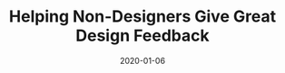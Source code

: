 ---
path: "https://building.signalsciences.com/design-feedback/"
date: "2020-01-06"
content-type: "contentShell"
title: "Helping Non-Designers Give Great Design Feedback"
teaser: "Use these four tactics to feel more confident when giving design feedback"
---